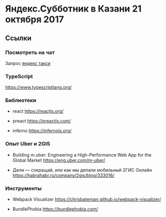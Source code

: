 # Яндекс.Субботник в Казани 21 октября 2017

##  Ссылки

### Посмотреть на чат

Запрос [яндекс такси](https://yandex.ru/search/touch/?text=яндекс%20такси&noredirect=1)

### TypeScript

https://www.typescriptlang.org/

### Библиотеки

* react https://reactjs.org/

* preact https://preactjs.com/

* inferno https://infernojs.org/

### Опыт Uber и 2GIS

* Building m.uber: Engineering a High-Performance Web App for the Global Market
https://eng.uber.com/m-uber/

* Дели — сокращай, или как мы делали мобильный 2ГИС Онлайн
https://habrahabr.ru/company/2gis/blog/333016/

### Инструменты

* Webpack Visualizer
https://chrisbateman.github.io/webpack-visualizer/

* BundlePhobia
https://bundlephobia.com/
